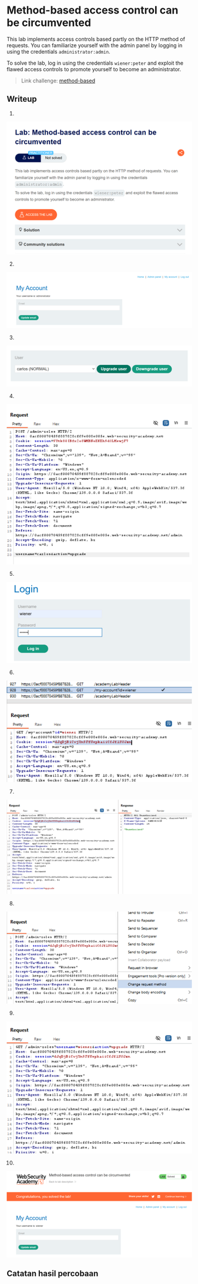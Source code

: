 # Method-based access control can be circumvented
This lab implements access controls based partly on the HTTP method of requests. You can familiarize yourself with the admin panel by logging in using the credentials `administrator:admin`.

To solve the lab, log in using the credentials `wiener:peter` and exploit the flawed access controls to promote yourself to become an administrator.

>Link challenge: [method-based](https://portswigger.net/web-security/access-control/lab-method-based-access-control-can-be-circumvented)
## Writeup

1. 
![alt](./gambar/method-1.png)

2. 
![alt](./gambar/method-2.png)

3.
![alt](./gambar/method-3.png)

4.
![alt](./gambar/method-4.png)

5.
![alt](./gambar/method-5.png)


6.
![alt](./gambar/method-6.png)


7.
![alt](./gambar/method-7.png)

8.
![alt](./gambar/method-8.png)

9.
![alt](./gambar/method-9.png)

10.
![alt](./gambar/method-10.png)


## Catatan hasil percobaan
